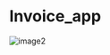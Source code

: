 # Invoice_app
![image2](https://user-images.githubusercontent.com/118845699/213263043-a475b3d3-e817-46f4-a9be-3883c5357672.png)
